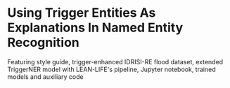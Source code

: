 # Using Trigger Entities As Explanations In Named Entity Recognition
Featuring style guide, trigger-enhanced IDRISI-RE flood dataset, extended TriggerNER model with LEAN-LIFE's pipeline, Jupyter notebook, trained models and auxiliary code
